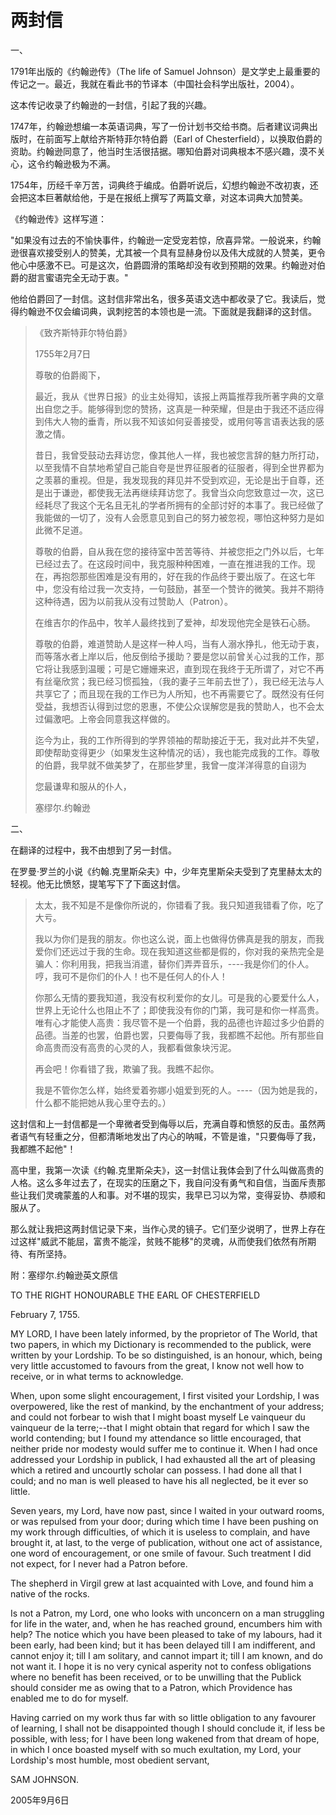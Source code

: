 # 两封信

一、

1791年出版的《约翰逊传》（The life of Samuel Johnson）是文学史上最重要的传记之一。最近，我就在看此书的节译本（中国社会科学出版社，2004）。

这本传记收录了约翰逊的一封信，引起了我的兴趣。

1747年，约翰逊想编一本英语词典，写了一份计划书交给书商。后者建议词典出版时，在前面写上献给齐斯特菲尔特伯爵（Earl of Chesterfield），以换取伯爵的资助。约翰逊同意了，他当时生活很拮据。哪知伯爵对词典根本不感兴趣，漠不关心，这令约翰逊极为不满。

1754年，历经千辛万苦，词典终于编成。伯爵听说后，幻想约翰逊不改初衷，还会把这本巨著献给他，于是在报纸上撰写了两篇文章，对这本词典大加赞美。

《约翰逊传》这样写道：

"如果没有过去的不愉快事件，约翰逊一定受宠若惊，欣喜异常。一般说来，约翰逊很喜欢接受别人的赞美，尤其被一个具有显赫身份以及伟大成就的人赞美，更令他心中感激不已。可是这次，伯爵圆滑的策略却没有收到预期的效果。约翰逊对伯爵的甜言蜜语完全无动于衷。"

他给伯爵回了一封信。这封信非常出名，很多英语文选中都收录了它。我读后，觉得约翰逊不仅会编词典，讽刺挖苦的本领也是一流。下面就是我翻译的这封信。

> 《致齐斯特菲尔特伯爵》
> 
> 1755年2月7日
> 
> 尊敬的伯爵阁下，
> 
> 最近，我从《世界日报》的业主处得知，该报上两篇推荐我所著字典的文章出自您之手。能够得到您的赞扬，这真是一种荣耀，但是由于我还不适应得到伟大人物的垂青，所以我不知该如何妥善接受，或用何等言语表达我的感激之情。
> 
> 昔日，我曾受鼓动去拜访您，像其他人一样，我也被您言辞的魅力所打动，以至我情不自禁地希望自己能自夸是世界征服者的征服者，得到全世界都为之羡慕的重视。但是，我发现我的拜见并不受到欢迎，无论是出于自尊，还是出于谦逊，都使我无法再继续拜访您了。我曾当众向您致意过一次，这已经耗尽了我这个无名且无礼的学者所拥有的全部讨好的本事了。我已经做了我能做的一切了，没有人会愿意见到自己的努力被忽视，哪怕这种努力是如此微不足道。
> 
> 尊敬的伯爵，自从我在您的接待室中苦苦等待、并被您拒之门外以后，七年已经过去了。在这段时间中，我克服种种困难，一直在推进我的工作。现在，再抱怨那些困难是没有用的，好在我的作品终于要出版了。在这七年中，您没有给过我一次支持，一句鼓励，甚至一个赞许的微笑。我并不期待这种待遇，因为以前我从没有过赞助人（Patron）。
> 
> 在维吉尔的作品中，牧羊人最终找到了爱神，却发现他完全是铁石心肠。
> 
> 尊敬的伯爵，难道赞助人是这样一种人吗，当有人溺水挣扎，他无动于衷，而等落水者上岸以后，他反倒给予援助？要是您以前曾关心过我的工作，那它将让我感到温暖；可是它姗姗来迟，直到现在我终于无所谓了，对它不再有丝毫欣赏；我已经习惯孤独，（我的妻子三年前去世了），我已经无法与人共享它了；而且现在我的工作已为人所知，也不再需要它了。既然没有任何受益，我想否认得到过您的恩惠，不使公众误解您是我的赞助人，也不会太过偏激吧。上帝会同意我这样做的。
> 
> 迄今为止，我的工作所得到的学界领袖的帮助接近于无，我对此并不失望，即使帮助变得更少（如果发生这种情况的话），我也能完成我的工作。尊敬的伯爵，我早就不做美梦了，在那些梦里，我曾一度洋洋得意的自诩为
> 
> 您最谦卑和服从的仆人，
> 
> 塞缪尔.约翰逊

二、

在翻译的过程中，我不由想到了另一封信。

在罗曼·罗兰的小说《约翰.克里斯朵夫》中，少年克里斯朵夫受到了克里赫太太的轻视。他无比愤怒，提笔写下了下面这封信。

> 太太，我不知是不是像你所说的，你错看了我。我只知道我错看了你，吃了大亏。
> 
> 我以为你们是我的朋友。你也这么说，面上也做得仿佛真是我的朋友，而我爱你们还远过于我的生命。现在我知道这些都是假的，你对我的亲热完全是骗人：你利用我，把我当消遣，替你们弄弄音乐，----我是你们的仆人。哼，我可不是你们的仆人！也不是任何人的仆人！
> 
> 你那么无情的要我知道，我没有权利爱你的女儿。可是我的心要爱什么人，世界上无论什么也阻止不了；即使我没有你的门第，我可是和你一样高贵。唯有心才能使人高贵：我尽管不是一个伯爵，我的品德也许超过多少伯爵的品德。当差的也罢，伯爵也罢，只要侮辱了我，我都瞧不起他。所有那些自命高贵而没有高贵的心灵的人，我都看做象块污泥。
> 
> 再会吧！你看错了我，欺骗了我。我瞧不起你。
> 
> 我是不管你怎么样，始终爱着弥娜小姐爱到死的人。----（因为她是我的，什么都不能把她从我心里夺去的。）

这封信和上一封信都是一个卑微者受到侮辱以后，充满自尊和愤怒的反击。虽然两者语气有轻重之分，但都清晰地发出了内心的呐喊，不管是谁，"只要侮辱了我，我都瞧不起他"！

高中里，我第一次读《约翰.克里斯朵夫》，这一封信让我体会到了什么叫做高贵的人格。这么多年过去了，在现实的压磨之下，我自问没有勇气和自信，当面斥责那些让我们灵魂蒙羞的人和事。对不堪的现实，我早已习以为常，变得妥协、恭顺和服从了。

那么就让我把这两封信记录下来，当作心灵的镜子。它们至少说明了，世界上存在过这样"威武不能屈，富贵不能淫，贫贱不能移"的灵魂，从而使我们依然有所期待、有所坚持。

附：塞缪尔.约翰逊英文原信

TO THE RIGHT HONOURABLE THE EARL OF CHESTERFIELD

February 7, 1755.

MY LORD, I have been lately informed, by the proprietor of The World, that two papers, in which my Dictionary is recommended to the publick, were written by your Lordship. To be so distinguished, is an honour, which, being very little accustomed to favours from the great, I know not well how to receive, or in what terms to acknowledge.

When, upon some slight encouragement, I first visited your Lordship, I was overpowered, like the rest of mankind, by the enchantment of your address; and could not forbear to wish that I might boast myself Le vainqueur du vainqueur de la terre;--that I might obtain that regard for which I saw the world contending; but I found my attendance so little encouraged, that neither pride nor modesty would suffer me to continue it. When I had once addressed your Lordship in publick, I had exhausted all the art of pleasing which a retired and uncourtly scholar can possess. I had done all that I could; and no man is well pleased to have his all neglected, be it ever so little.

Seven years, my Lord, have now past, since I waited in your outward rooms, or was repulsed from your door; during which time I have been pushing on my work through difficulties, of which it is useless to complain, and have brought it, at last, to the verge of publication, without one act of assistance, one word of encouragement, or one smile of favour. Such treatment I did not expect, for I never had a Patron before.

The shepherd in Virgil grew at last acquainted with Love, and found him a native of the rocks.

Is not a Patron, my Lord, one who looks with unconcern on a man struggling for life in the water, and, when he has reached ground, encumbers him with help? The notice which you have been pleased to take of my labours, had it been early, had been kind; but it has been delayed till I am indifferent, and cannot enjoy it; till I am solitary, and cannot impart it; till I am known, and do not want it. I hope it is no very cynical asperity not to confess obligations where no benefit has been received, or to be unwilling that the Publick should consider me as owing that to a Patron, which Providence has enabled me to do for myself.

Having carried on my work thus far with so little obligation to any favourer of learning, I shall not be disappointed though I should conclude it, if less be possible, with less; for I have been long wakened from that dream of hope, in which I once boasted myself with so much exultation, my Lord, your Lordship's most humble, most obedient servant,

SAM JOHNSON.

2005年9月6日
